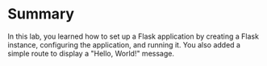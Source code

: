 # Summary

In this lab, you learned how to set up a Flask application by creating a Flask instance, configuring the application, and running it. You also added a simple route to display a "Hello, World!" message.

